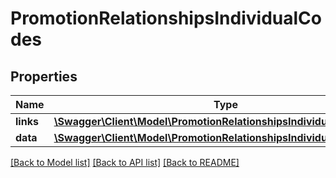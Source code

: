 # PromotionRelationshipsIndividualCodes

## Properties
Name | Type | Description | Notes
------------ | ------------- | ------------- | -------------
**links** | [**\Swagger\Client\Model\PromotionRelationshipsIndividualCodesLinks**](PromotionRelationshipsIndividualCodesLinks.md) |  | [optional] 
**data** | [**\Swagger\Client\Model\PromotionRelationshipsIndividualCodesData[]**](PromotionRelationshipsIndividualCodesData.md) |  | [optional] 

[[Back to Model list]](../../README.md#documentation-for-models) [[Back to API list]](../../README.md#documentation-for-api-endpoints) [[Back to README]](../../README.md)

